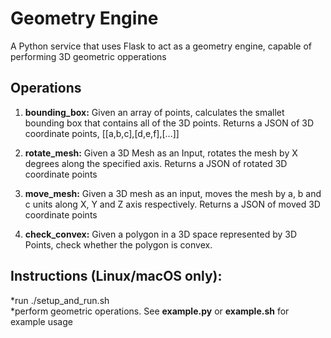 # Geometry Engine
A Python service that uses Flask to act as a geometry engine, capable of performing 3D geometric opperations

## Operations

1. **bounding_box:** Given an array of points, calculates the smallet bounding box that contains all of the 3D points. Returns a JSON of 3D coordinate points, [[a,b,c],[d,e,f],[...]] 

2. **rotate_mesh:** Given a 3D Mesh as an Input, rotates the mesh by X degrees along the specified axis. Returns a JSON of rotated 3D coordinate points

3. **move_mesh:** Given a 3D mesh as an input, moves the mesh by a, b and c units along X, Y and Z axis respectively. Returns a JSON of moved 3D coordinate points  

4. **check_convex:** Given a polygon in a 3D space represented by 3D Points, check whether the polygon is convex.  

## Instructions (Linux/macOS only):
*run ./setup_and_run.sh  
*perform geometric operations. See **example.py** or **example.sh** for example usage